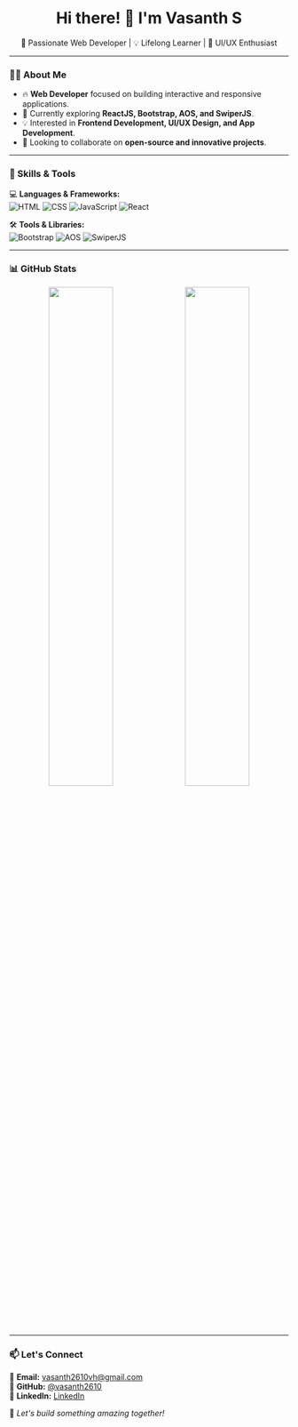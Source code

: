 <h1 align="center">Hi there! 👋 I'm Vasanth S</h1>

<p align="center">
🚀 Passionate Web Developer | 💡 Lifelong Learner | 🎨 UI/UX Enthusiast
</p>

---

### 👨‍💻 About Me
- 🔥 **Web Developer** focused on building interactive and responsive applications.
- 🌱 Currently exploring **ReactJS, Bootstrap, AOS, and SwiperJS**.
- 💡 Interested in **Frontend Development, UI/UX Design, and App Development**.
- 🤝 Looking to collaborate on **open-source and innovative projects**.

---

### 🚀 Skills & Tools  
💻 **Languages & Frameworks:**  
![HTML](https://img.shields.io/badge/HTML-E34F26?style=for-the-badge&logo=html5&logoColor=white)
![CSS](https://img.shields.io/badge/CSS-1572B6?style=for-the-badge&logo=css3&logoColor=white)
![JavaScript](https://img.shields.io/badge/JavaScript-F7DF1E?style=for-the-badge&logo=javascript&logoColor=black)
![React](https://img.shields.io/badge/React-61DAFB?style=for-the-badge&logo=react&logoColor=black)

🛠 **Tools & Libraries:**  
![Bootstrap](https://img.shields.io/badge/Bootstrap-7952B3?style=for-the-badge&logo=bootstrap&logoColor=white)
![AOS](https://img.shields.io/badge/AOS-FF69B4?style=for-the-badge)
![SwiperJS](https://img.shields.io/badge/SwiperJS-0088CC?style=for-the-badge)

---

### 📊 GitHub Stats  
<p align="center">
  <img src="https://github-readme-stats.vercel.app/api?username=vasanth2610&show_icons=true&theme=radical" width="48%" />
  <img src="https://github-readme-streak-stats.herokuapp.com/?user=vasanth2610&theme=radical" width="48%" />
</p>

---

### 📫 Let's Connect  
💌 **Email:** [vasanth2610vh@gmail.com](mailto:vasanth2610vh@gmail.com)  
🐙 **GitHub:** [@vasanth2610](https://github.com/vasanth2610)  
💼 **LinkedIn:** [LinkedIn](https://www.linkedin.com/)  

🚀 _Let's build something amazing together!_  
